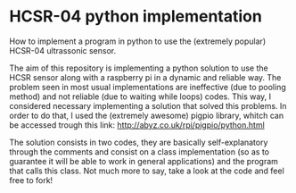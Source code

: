 # HCSR-04 python implementation

How to implement a program in python to use the (extremely popular) HCSR-04 ultrassonic sensor. 

The aim of this repository is implementing a python solution to use the HCSR sensor along with a raspberry pi in a dynamic and reliable way. The problem seen in most usual implementations are ineffective (due to pooling method) and not reliable (due to waiting while loops) codes. This way, I considered necessary implementing a solution that solved this problems. In order to do that, I used the (extremely awesome) pigpio library, whitch can be accessed trough this link: http://abyz.co.uk/rpi/pigpio/python.html

The solution consists in two codes, they are basically self-explanatory through the comments and consist on a class implementation (so as to guarantee it will be able to work in general applications) and the program that calls this class. Not much more to say, take a look at the code and feel free to fork!
